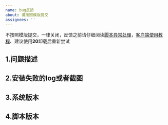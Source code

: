 ```yaml
---
name: bug反馈 
about: 请按照模版提交
assignees: ''
---
```


不按照模版提交，一律关闭，反馈之前请仔细阅读[脚本异常处理](https://www.v2ray-agent.com/archives/1684115970026)，[客户端使用教程](https://www.v2ray-agent.com/archives/1695534611317)、建议使用**20**卸载后重新尝试


## 1.问题描述

## 2.安装失败的log或者截图

## 3.系统版本

## 4.脚本版本

